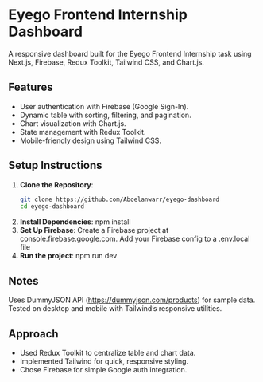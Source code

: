 # Eyego Frontend Internship Dashboard

A responsive dashboard built for the Eyego Frontend Internship task using Next.js, Firebase, Redux Toolkit, Tailwind CSS, and Chart.js.

## Features
- User authentication with Firebase (Google Sign-In).
- Dynamic table with sorting, filtering, and pagination.
- Chart visualization with Chart.js.
- State management with Redux Toolkit.
- Mobile-friendly design using Tailwind CSS.

## Setup Instructions
1. **Clone the Repository**:
   ```bash
   git clone https://github.com/Aboelanwarr/eyego-dashboard
   cd eyego-dashboard
2. **Install Dependencies**:
   npm install
3. **Set Up Firebase**:
  Create a Firebase project at console.firebase.google.com.
  Add your Firebase config to a .env.local file
4. **Run the project**:
  npm run dev

## Notes
Uses DummyJSON API (https://dummyjson.com/products) for sample data.
Tested on desktop and mobile with Tailwind’s responsive utilities.

## Approach
- Used Redux Toolkit to centralize table and chart data.
- Implemented Tailwind for quick, responsive styling.
- Chose Firebase for simple Google auth integration.